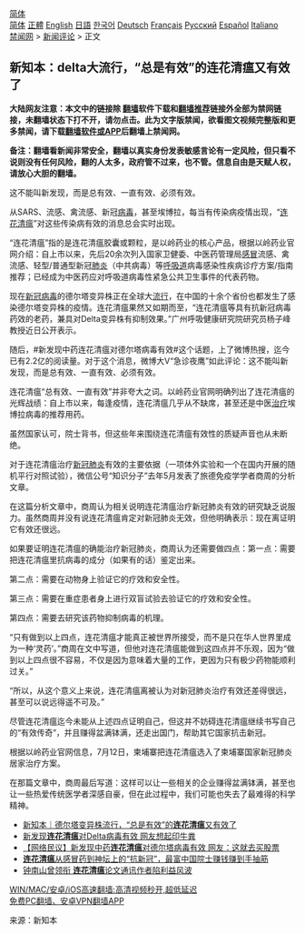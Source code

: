  <!-- 面包屑导航 --> <div class="breadcrumb"><!-- GTranslate: https://gtranslate.io/ -->  <div class="switcher notranslate">  <div class="selected">  <a href="#" onclick="return false;"> 简体</a>  </div>  <div class="option">  <a href="https://www.bannedbook.org" onclick="doGTranslate('zh-CN|zh-CN');jQuery('div.switcher div.selected a').html(jQuery(this).html());return false;" title="简体中文" class="nturl selected"> 简体</a>  <a href="https://www.bannedbook.org/zh-tw/" onclick="doGTranslate('zh-CN|zh-TW');jQuery('div.switcher div.selected a').html(jQuery(this).html());return false;" title="繁體中文" class="nturl"> 正體</a>  <a href="https://www.bannedbook.org/en/" onclick="doGTranslate('zh-CN|en');jQuery('div.switcher div.selected a').html(jQuery(this).html());return false;" title="English" class="nturl"> English</a>  <a href="https://www.bannedbook.org/ja/" onclick="doGTranslate('zh-CN|ja');jQuery('div.switcher div.selected a').html(jQuery(this).html());return false;" title="日本語" class="nturl"> 日語</a>  <a href="https://www.bannedbook.org/ko/" onclick="doGTranslate('zh-CN|ko');jQuery('div.switcher div.selected a').html(jQuery(this).html());return false;" title="한국어" class="nturl"> 한국어</a>  <a href="https://www.bannedbook.org/de/" onclick="doGTranslate('zh-CN|de');jQuery('div.switcher div.selected a').html(jQuery(this).html());return false;" title="Deutsch" class="nturl"> Deutsch</a>  <a href="https://www.bannedbook.org/fr/" onclick="doGTranslate('zh-CN|fr');jQuery('div.switcher div.selected a').html(jQuery(this).html());return false;" title="Français" class="nturl"> Français</a>  <a href="https://www.bannedbook.org/ru/" onclick="doGTranslate('zh-CN|ru');jQuery('div.switcher div.selected a').html(jQuery(this).html());return false;" title="Русский" class="nturl"> Русский</a>  <a href="https://www.bannedbook.org/es/" onclick="doGTranslate('zh-CN|es');jQuery('div.switcher div.selected a').html(jQuery(this).html());return false;" title="Español" class="nturl"> Español</a>  <a href="https://www.bannedbook.org/it/" onclick="doGTranslate('zh-CN|it');jQuery('div.switcher div.selected a').html(jQuery(this).html());return false;" title="Italiano" class="nturl"> Italiano</a>  </div>  </div>      <div class='breadcrumb-sub'><!-- Breadcrumb NavXT 6.3.0 --> <a href="https://www.bannedbook.org/" class="home">禁闻网</a> &gt; <a href="https://www.bannedbook.org/bnews/comments/" class="category">新闻评论</a> &gt; 正文</div></div><h2>新知本：delta大流行，“总是有效”的连花清瘟又有效了</h2> <p class="notice"><b>大陆网友注意：本文中的链接除 <a href="https://github.com/bannedbook/fanqiang" >翻墙</a>软件下载和<a href="https://github.com/killgcd/justmysocks/blob/master/README.md">翻墙推荐</a>链接外全部为禁网链接，未翻墙状态下打不开，请勿点击。此为文字版禁闻，欲看图文视频完整版和更多禁闻，请下载<a href="https://github.com/bannedbook/fanqiang">翻墙软件或APP</a>后翻墙上禁闻网。</p><p>备注：翻墙看新闻非常安全，翻墙以真实身份发表敏感言论有一定风险，但只看不说则没有任何风险，翻的人太多，政府管不过来，也不管。信息自由是天赋人权，请放心大胆的翻墙。</b></p>  <div class="entry"> <p id="summary">这不能叫新发现，而是总有效、一直有效、必须有效。</p> <p>从SARS、流感、禽流感、新冠<a href="https://www.bannedbook.org/bnews/tag/%e7%97%85%e6%af%92/" class="st_tag internal_tag" rel="tag" title="标签 病毒 下的日志">病毒</a>，甚至埃博拉，每当有传染病疫情出现，“<a href="https://www.bannedbook.org/bnews/tag/%E8%BF%9E%E8%8A%B1%E6%B8%85%E7%98%9F/" class="st_tag internal_tag" rel="tag" title="标签 连花清瘟 下的日志">连花清瘟</a>”对这些传染病有效的消息总会实时出现。</p> <p>“连花清瘟”指的是连花清瘟胶囊或颗粒，是以岭药业的核心产品，根据以岭药业官网介绍：自上市以来，先后20余次列入国家卫健委、中医药管理局<a href="https://www.bannedbook.org/bnews/tag/%E6%84%9F%E5%86%92/" class="st_tag internal_tag" rel="tag" title="标签 感冒 下的日志">感冒</a>流感、禽流感、轻型/普通型新冠<a href="https://www.bannedbook.org/bnews/tag/%e8%82%ba%e7%82%8e/" class="st_tag internal_tag" rel="tag" title="标签 肺炎 下的日志">肺炎</a>（中共病毒）等<a href="https://www.bannedbook.org/bnews/tag/%E5%91%BC%E5%90%B8%E9%81%93/" class="st_tag internal_tag" rel="tag" title="标签 呼吸道 下的日志">呼吸道</a>病毒感染性疾病诊疗方案/指南推荐；已经成为中医药应对呼吸道病毒性紧急公共卫生事件的代表药物。</p> <p>现在<a href="https://www.bannedbook.org/bnews/tag/%e6%96%b0%e5%86%a0%e7%97%85%e6%af%92/" class="st_tag internal_tag" rel="tag" title="标签 新冠病毒 下的日志">新冠病毒</a>的德尔塔变异株正在全球大<a href="https://www.bannedbook.org/bnews/tag/%E6%B5%81%E8%A1%8C/" class="st_tag internal_tag" rel="tag" title="标签 流行 下的日志">流行</a>，在中国的十余个省份也都发生了感染德尔塔变异株的疫情。连花清瘟果然又如期而至，“连花清瘟等具有抗新冠病毒药效的老药，兼具对Delta变异株有抑制效果。”广州呼吸健康研究院研究员杨子峰教授近日公开表示。</p> <p>随后，#新发现中药连花清瘟对德尔塔病毒有效#这个话题，上了微博热搜，迄今已有2.2亿的阅读量。对于这个消息，微博大V“急诊夜鹰”如此评论：这不能叫新发现，而是总有效、一直有效、必须有效。</p>  <p>连花清瘟“总有效、一直有效”并非夸大之词。以岭药业官网明确列出了连花清瘟的光辉战绩：自上市以来，每逢疫情，连花清瘟几乎从不缺席，甚至还是中医<a href="https://www.bannedbook.org/bnews/tag/%e6%b2%bb%e7%96%97/" class="st_tag internal_tag" rel="tag" title="标签 治疗 下的日志">治疗</a>埃博拉病毒的推荐用药。</p> <p>虽然国家认可，院士背书，但这些年来围绕连花清瘟有效性的质疑声音也从未断绝。</p> <p>对于连花清瘟治疗<a href="https://www.bannedbook.org/bnews/tag/%e6%96%b0%e5%86%a0%e8%82%ba%e7%82%8e/" class="st_tag internal_tag" rel="tag" title="标签 新冠肺炎 下的日志">新冠肺炎</a>有效的主要依据（一项体外实验和一个在国内开展的随机平行对照试验），微信公号“知识分子”去年5月发表了旅德免疫学学者商周的分析文章。</p> <p>在这篇分析文章中，商周认为相关说明连花清瘟治疗新冠肺炎有效的研究缺乏说服力。虽然商周并没有说连花清瘟肯定对新冠肺炎无效，但他明确表示：现在离证明它有效还很远。</p> <p>如果要证明连花清瘟的确能治疗新冠肺炎，商周认为还需要做四点：第一点：需要把连花清瘟里抗病毒的成分（如果有的话）鉴定出来。</p>  <p>第二点：需要在动物身上验证它的疗效和安全性。</p> <p>第三点：需要在重症患者身上进行双盲试验去验证它的疗效和安全性。</p> <p>第四点：需要去研究该药物抑制病毒的机理。</p> <p>“只有做到以上四点，连花清瘟才能真正被世界所接受，而不是只在华人世界里成为一种‘灵药’。”商周在文中写道，但他对连花清瘟能做到这四点并不乐观，因为“做到以上四点很不容易，不仅是因为意味着大量的工作，更因为只有极少药物能顺利过关。”</p> <p>“所以，从这个意义上来说，连花清瘟离被认为对新冠肺炎治疗有效还差得很远，甚至可以说远得遥不可及。”</p>  <p>尽管连花清瘟迄今未能从上述四点证明自己，但这并不妨碍连花清瘟继续书写自己的“有效传奇”，并且赚得盆满钵满，还走出国门，帮助其它国家抗击新冠。</p> <p>根据以岭药业官网信息，7月12日，柬埔寨把连花清瘟选入了柬埔寨国家新冠肺炎居家治疗方案。</p> <p>在那篇文章中，商周最后写道：这样可以让一些相关的企业赚得盆满钵满，甚至也让一些热爱传统医学者深感自豪，但在此过程中，我们可能也失去了最难得的科学精神。</p> <ul class='op-related-articles' title='相关阅读'> <li><a href='https://www.bannedbook.org/bnews/baitai/20210807/1602058.html' target='_blank'>新知本｜德尔塔变异株流行，“总是有效”的<b>连花清瘟</b>又有效了</a></li> <li><a href='https://www.bannedbook.org/bnews/comments/20210805/1600589.html' target='_blank'>新发现<b>连花清瘟</b>对Delta病毒有效 网友想起印牛粪</a></li> <li><a href='https://www.bannedbook.org/bnews/baitai/20210804/1599795.html' target='_blank'>【网络民议】新发现中药<b>连花清瘟</b>对德尔塔病毒有效 网友：这就去买股票</a></li> <li><a href='https://www.bannedbook.org/bnews/cnnews/20210522/1551583.html' target='_blank'><b>连花清瘟</b>从感冒药到神坛上的“抗新冠”，最富中国院士赚钱赚到手抽筋</a></li> <li><a href='https://www.bannedbook.org/bnews/cnnews/20210517/1547964.html' target='_blank'>钟南山曾领衔 <b>连花清瘟</b>论文通讯作者陷利益风波</a></li> </ul> <p class="texttj"> <a href="https://github.com/bannedbook/fanqiang/wiki/V2ray%E6%9C%BA%E5%9C%BA" target="_blank">WIN/MAC/安卓/iOS高速翻墙:高清视频秒开,超低延迟</a><br/> <a href="https://github.com/bannedbook/fanqiang/wiki/%E7%A6%81%E9%97%BB%E7%BD%91%E5%AE%89%E5%8D%93%E7%BF%BB%E5%A2%99%E6%96%B0%E9%97%BBAPP" target="_blank">免费PC翻墙、安卓VPN翻墙APP</a></p><p> 来源：新知本 </p> <a name='sharetosocial'></a>  <div style="margin-bottom:5px;padding-bottom:5px;clear:both"> <div id="archive-pix-1" class="banner-ads"> <!-- AuctionX Display platform tag START --> <div id="26318x728x90x621x_ADSLOT2" clicktrack="%%CLICK_URL_ESC%%"></div> <!-- AuctionX Display platform tag END --> </div> <div id="archive-pix-2" class="banner-ads"> <!-- AuctionX Display platform tag START --> <div id="26315x300x250x621x_ADSLOT2" clicktrack="%%CLICK_URL_ESC%%"></div> <!-- AuctionX Display platform tag END --> </div> </div>  <div id="archive-pix-1" class="banner-ads"> <!-- AuctionX Display platform tag START --> <div id="26318x728x90x621x_ADSLOT3" clicktrack="%%CLICK_URL_ESC%%"></div> <!-- AuctionX Display platform tag END --> </div> </div><!--END ENTRY--> 